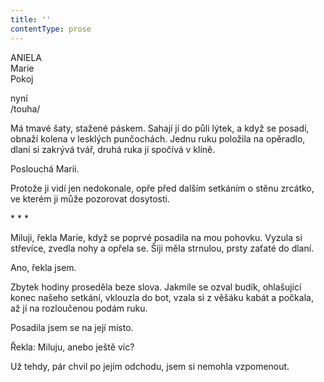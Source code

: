 ```yaml
---
title: ''
contentType: prose
---
```


ANIELA  
Marie  
Pokoj

nyní  
/touha/

  

Má tmavé šaty, stažené páskem. Sahají jí do půli lýtek, a když se posadí, obnaží kolena v lesklých punčochách. Jednu ruku položila na opěradlo, dlaní si zakrývá tvář, druhá ruka jí spočívá v klíně.

Poslouchá Marii.

Protože ji vidí jen nedokonale, opře před dalším setkáním o stěnu zrcátko, ve kterém ji může pozorovat dosytosti.

\* \* \*

  

Miluji, řekla Marie, když se poprvé posadila na mou pohovku. Vyzula si střevíce, zvedla nohy a opřela se. Šíji měla strnulou, prsty zaťaté do dlaní.

Ano, řekla jsem.

Zbytek hodiny proseděla beze slova. Jakmile se ozval budík, ohlašující konec našeho setkání, vklouzla do bot, vzala si z věšáku kabát a počkala, až jí na rozloučenou podám ruku.

Posadila jsem se na její místo.

Řekla: Miluju, anebo ještě víc?

Už tehdy, pár chvil po jejím odchodu, jsem si nemohla vzpomenout.
